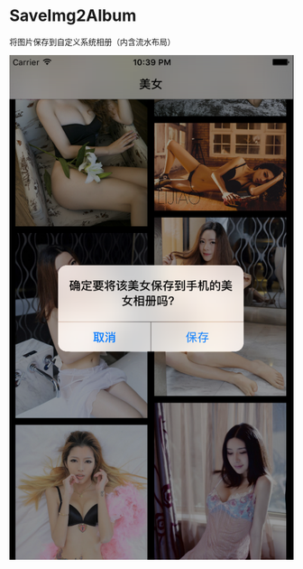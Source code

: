 # SaveImg2Album
将图片保存到自定义系统相册（内含流水布局）<br />

![github](https://raw.githubusercontent.com/RonnieJia/SaveImg2Album/master/demo.png)
